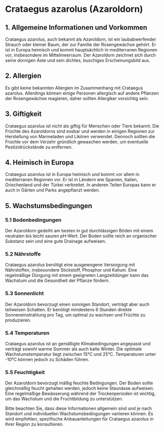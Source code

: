 # Crataegus azarolus (Azaroldorn)

## 1. Allgemeine Informationen und Vorkommen
Crataegus azarolus, auch bekannt als Azaroldorn, ist ein laubabwerfender Strauch oder kleiner Baum, der zur Familie der Rosengewächse gehört. Er ist in Europa heimisch und kommt hauptsächlich in mediterranen Regionen vor, insbesondere im Mittelmeerraum. Der Azaroldorn zeichnet sich durch seine dornigen Äste und sein dichtes, buschiges Erscheinungsbild aus.

## 2. Allergien
Es gibt keine bekannten Allergien im Zusammenhang mit Crataegus azarolus. Allerdings können einige Personen allergisch auf andere Pflanzen der Rosengewächse reagieren, daher sollten Allergiker vorsichtig sein.

## 3. Giftigkeit
Crataegus azarolus ist nicht als giftig für Menschen oder Tiere bekannt. Die Früchte des Azaroldorns sind essbar und werden in einigen Regionen zur Herstellung von Marmeladen und Likören verwendet. Dennoch sollten die Früchte vor dem Verzehr gründlich gewaschen werden, um eventuelle Pestizidrückstände zu entfernen.

## 4. Heimisch in Europa
Crataegus azarolus ist in Europa heimisch und kommt vor allem in mediterranen Regionen vor. Er ist in Ländern wie Spanien, Italien, Griechenland und der Türkei verbreitet. In anderen Teilen Europas kann er auch in Gärten und Parks angepflanzt werden.

## 5. Wachstumsbedingungen
### 5.1 Bodenbedingungen
Der Azaroldorn gedeiht am besten in gut durchlässigen Böden mit einem neutralen bis leicht sauren pH-Wert. Der Boden sollte reich an organischer Substanz sein und eine gute Drainage aufweisen.

### 5.2 Nährstoffe
Crataegus azarolus benötigt eine ausgewogene Versorgung mit Nährstoffen, insbesondere Stickstoff, Phosphor und Kalium. Eine regelmäßige Düngung mit einem geeigneten Langzeitdünger kann das Wachstum und die Gesundheit der Pflanze fördern.

### 5.3 Sonnenlicht
Der Azaroldorn bevorzugt einen sonnigen Standort, verträgt aber auch teilweisen Schatten. Er benötigt mindestens 6 Stunden direkte Sonneneinstrahlung pro Tag, um optimal zu wachsen und Früchte zu produzieren.

### 5.4 Temperaturen
Crataegus azarolus ist an gemäßigte Klimabedingungen angepasst und verträgt sowohl warme Sommer als auch kalte Winter. Die optimale Wachstumstemperatur liegt zwischen 15°C und 25°C. Temperaturen unter -10°C können jedoch zu Schäden führen.

### 5.5 Feuchtigkeit
Der Azaroldorn bevorzugt mäßig feuchte Bedingungen. Der Boden sollte gleichmäßig feucht gehalten werden, jedoch keine Staunässe aufweisen. Eine regelmäßige Bewässerung während der Trockenperioden ist wichtig, um das Wachstum und die Fruchtbildung zu unterstützen.

Bitte beachten Sie, dass diese Informationen allgemein sind und je nach Standort und individuellen Wachstumsbedingungen variieren können. Es wird empfohlen, spezifische Anbauanleitungen für Crataegus azarolus in Ihrer Region zu konsultieren.
